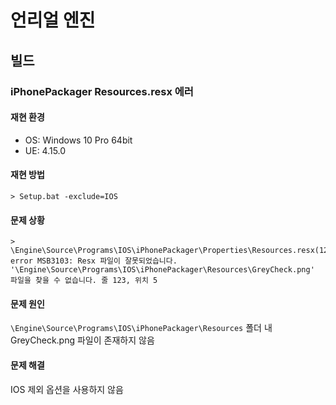 # 언리얼 엔진

## 빌드

### iPhonePackager Resources.resx 에러

#### 재현 환경

* OS: Windows 10 Pro 64bit
* UE: 4.15.0

#### 재현 방법
    
    > Setup.bat -exclude=IOS

#### 문제 상황

    > \Engine\Source\Programs\IOS\iPhonePackager\Properties\Resources.resx(123,5): error MSB3103: Resx 파일이 잘못되었습니다. '\Engine\Source\Programs\IOS\iPhonePackager\Resources\GreyCheck.png' 파일을 찾을 수 없습니다. 줄 123, 위치 5


#### 문제 원인

`\Engine\Source\Programs\IOS\iPhonePackager\Resources` 폴더 내 GreyCheck.png 파일이 존재하지 않음

#### 문제 해결

IOS 제외 옵션을 사용하지 않음